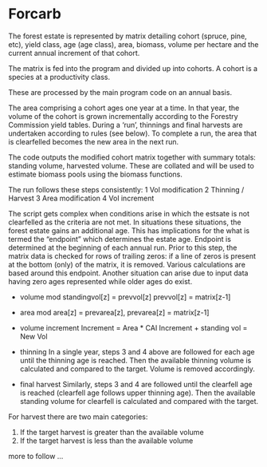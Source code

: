 # Forcarb

The forest estate is represented by matrix detailing cohort (spruce, pine, etc), yield class, age (age class), area, biomass, volume per hectare and the current annual increment of that cohort.

The matrix is fed into the program and divided up into cohorts. A cohort is a species at a productivity class.

These are processed by the main program code on an annual basis.

The area comprising a cohort ages one year at a time. In that year, the volume of the cohort is grown incrementally according to the Forestry Commission yield tables. During a ‘run’, thinnings and final harvests are undertaken according to rules (see below). To complete a run, the area that is clearfelled becomes the new area in the next run.

The code outputs the modified cohort matrix together with summary totals: standing volume, harvested volume. These are collated and will be used to estimate biomass pools using the biomass functions.

The run follows these steps consistently:
1 Vol modification 
2 Thinning / Harvest
3 Area modification
4 Vol increment

The script gets complex when conditions arise in which the estsate is not clearfelled as the criteria are not met. In situations these situations, the forest estate gains an additional age. This has implications for the what is termed the “endpoint” which determines the estate age. Endpoint is determined at the beginning of each annual run. Prior to this step, the matrix data is checked for rows of trailing zeros: if a line of zeros is present at the bottom (only) of the matrix, it is removed. Various calculations are based around this endpoint. 
Another situation can arise due to input data having zero ages represented while older ages do exist. 

- volume mod
standingvol[z] = prevvol[z]
prevvol[z] = matrix[z-1]

- area mod
area[z] = prevarea[z], 
prevarea[z] = matrix[z-1]

- volume increment
Increment = Area * CAI
Increment + standing vol = New Vol

- thinning
In a single year, steps 3 and 4 above are followed for each age until the thinning age is reached. Then the available thinning volume is calculated and compared to the target. Volume is removed accordingly. 

- final harvest
Similarly, steps 3 and 4 are followed until the clearfell age is reached (clearfell age follows upper thinning age). Then the available standing volume for clearfell is calculated and compared with the target.

For harvest there are two main categories:
1) If the target harvest is greater than the available volume
2) If the target harvest is less than the available volume

more to follow ...


